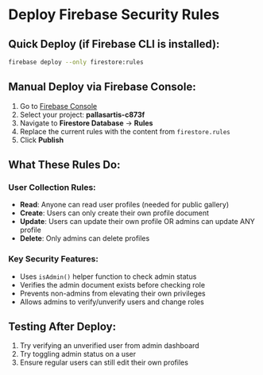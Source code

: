 # Deploy Firebase Security Rules

## Quick Deploy (if Firebase CLI is installed):
```bash
firebase deploy --only firestore:rules
```

## Manual Deploy via Firebase Console:

1. Go to [Firebase Console](https://console.firebase.google.com)
2. Select your project: **pallasartis-c873f**
3. Navigate to **Firestore Database** → **Rules**
4. Replace the current rules with the content from `firestore.rules`
5. Click **Publish**

## What These Rules Do:

### User Collection Rules:
- **Read**: Anyone can read user profiles (needed for public gallery)
- **Create**: Users can only create their own profile document
- **Update**: Users can update their own profile OR admins can update ANY profile
- **Delete**: Only admins can delete profiles

### Key Security Features:
- Uses `isAdmin()` helper function to check admin status
- Verifies the admin document exists before checking role
- Prevents non-admins from elevating their own privileges
- Allows admins to verify/unverify users and change roles

## Testing After Deploy:
1. Try verifying an unverified user from admin dashboard
2. Try toggling admin status on a user
3. Ensure regular users can still edit their own profiles
